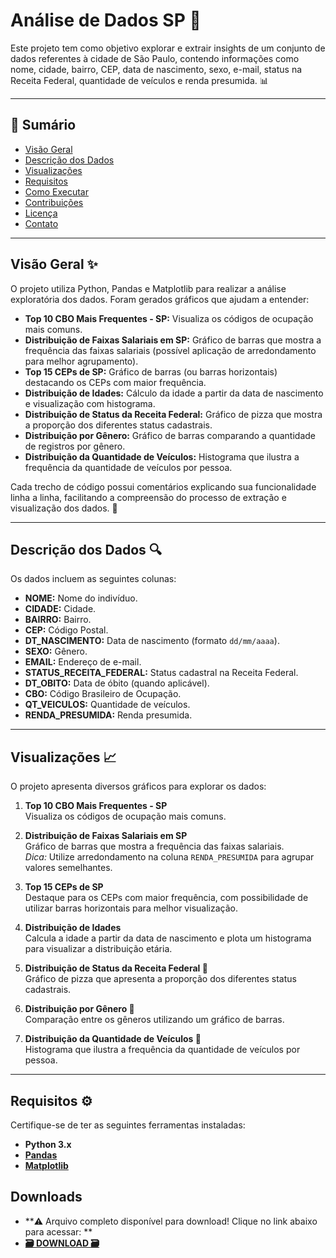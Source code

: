 # Análise de Dados SP 🚀

Este projeto tem como objetivo explorar e extrair insights de um conjunto de dados referentes à cidade de São Paulo, contendo informações como nome, cidade, bairro, CEP, data de nascimento, sexo, e-mail, status na Receita Federal, quantidade de veículos e renda presumida. 📊

---

## 📑 Sumário

- [Visão Geral](#vis%C3%A3o-geral)
- [Descrição dos Dados](#descri%C3%A7%C3%A3o-dos-dados)
- [Visualizações](#visualiza%C3%A7%C3%B5es)
- [Requisitos](#requisitos)
- [Como Executar](#como-executar)
- [Contribuições](#contribui%C3%A7%C3%B5es)
- [Licença](#licen%C3%A7a)
- [Contato](#contato)

---

## Visão Geral ✨

O projeto utiliza Python, Pandas e Matplotlib para realizar a análise exploratória dos dados. Foram gerados gráficos que ajudam a entender:

- **Top 10 CBO Mais Frequentes - SP:** Visualiza os códigos de ocupação mais comuns.
- **Distribuição de Faixas Salariais em SP:** Gráfico de barras que mostra a frequência das faixas salariais (possível aplicação de arredondamento para melhor agrupamento).
- **Top 15 CEPs de SP:** Gráfico de barras (ou barras horizontais) destacando os CEPs com maior frequência.
- **Distribuição de Idades:** Cálculo da idade a partir da data de nascimento e visualização com histograma.
- **Distribuição de Status da Receita Federal:** Gráfico de pizza que mostra a proporção dos diferentes status cadastrais.
- **Distribuição por Gênero:** Gráfico de barras comparando a quantidade de registros por gênero.
- **Distribuição da Quantidade de Veículos:** Histograma que ilustra a frequência da quantidade de veículos por pessoa.

Cada trecho de código possui comentários explicando sua funcionalidade linha a linha, facilitando a compreensão do processo de extração e visualização dos dados. 📝

---

## Descrição dos Dados 🔍

Os dados incluem as seguintes colunas:

- **NOME:** Nome do indivíduo.
- **CIDADE:** Cidade.
- **BAIRRO:** Bairro.
- **CEP:** Código Postal.
- **DT_NASCIMENTO:** Data de nascimento (formato `dd/mm/aaaa`).
- **SEXO:** Gênero.
- **EMAIL:** Endereço de e-mail.
- **STATUS_RECEITA_FEDERAL:** Status cadastral na Receita Federal.
- **DT_OBITO:** Data de óbito (quando aplicável).
- **CBO:** Código Brasileiro de Ocupação.
- **QT_VEICULOS:** Quantidade de veículos.
- **RENDA_PRESUMIDA:** Renda presumida.

---

## Visualizações 📈

O projeto apresenta diversos gráficos para explorar os dados:

1. **Top 10 CBO Mais Frequentes - SP**  
   Visualiza os códigos de ocupação mais comuns.

2. **Distribuição de Faixas Salariais em SP**  
   Gráfico de barras que mostra a frequência das faixas salariais.  
   *Dica:* Utilize arredondamento na coluna `RENDA_PRESUMIDA` para agrupar valores semelhantes.

3. **Top 15 CEPs de SP**  
   Destaque para os CEPs com maior frequência, com possibilidade de utilizar barras horizontais para melhor visualização.

4. **Distribuição de Idades**  
   Calcula a idade a partir da data de nascimento e plota um histograma para visualizar a distribuição etária.

5. **Distribuição de Status da Receita Federal 🔴**  
   Gráfico de pizza que apresenta a proporção dos diferentes status cadastrais.

6. **Distribuição por Gênero 🔴**  
   Comparação entre os gêneros utilizando um gráfico de barras.

7. **Distribuição da Quantidade de Veículos 🔴**  
   Histograma que ilustra a frequência da quantidade de veículos por pessoa.

---

## Requisitos ⚙️

Certifique-se de ter as seguintes ferramentas instaladas:

- **Python 3.x**
- [**Pandas**](https://pandas.pydata.org/)
- [**Matplotlib**](https://matplotlib.org/)


## Downloads

- **⚠️ Arquivo completo disponível para download! Clique no link abaixo para acessar: **
- [**🗃️ DOWNLOAD 🗃️**](https://www.mediafire.com/file/nqy5pxfbo12t0r9/sp_data.csv/file)
